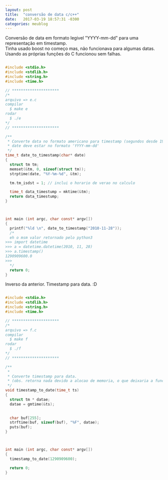 ```yaml
---
layout: post
title:  "conversão de data c/c++"
date:   2017-03-19 18:57:31 -0300
categories: meublog
---
```


Conversão de data em formato legivel "YYYY-mm-dd" para uma representação em timestamp.<br>
Tinha usado boost no começo mas, não funcionava para algumas datas. Usando as próprias funções do C funcionou sem falhas.

```c

#include <stdio.h>
#include <stdlib.h>
#include <string.h>
#include <time.h>

// *********************
/*
arquivo => e.c
compilar
  $ make e
rodar
  $ ./e
*/
// *********************

/**
 * Converte data no formato americano para timestamp (segundos desde 1970)
 * date deve estar no formato 'YYYY-mm-dd'
 */
time_t date_to_timestamp(char* date)
{
  struct tm tm;
  memset(&tm, 0, sizeof(struct tm));
  strptime(date, "%Y-%m-%d", &tm);

  tm.tm_isdst = 1; // inclui o horario de verao no calculo

  time_t data_timestump = mktime(&tm);
  return data_timestump;
}



int main (int argc, char const* argv[])
{
  printf("%ld \n", date_to_timestamp("2010-11-28"));
  /*
  eh o msm valor retornado pelo python3
>>> import datetime
>>> a = datetime.datetime(2010, 11, 28)
>>> a.timestamp()
1290909600.0
>>> 
  */
  return 0;
}
```

Inverso da anterior. Timestamp para data. :D

```c

#include <stdio.h>
#include <stdlib.h>
#include <string.h>
#include <time.h>

// *********************
/*
arquivo => f.c
compilar
  $ make f
rodar
  $ ./f
*/
// *********************

/**
 * 
 * Converte timestamp para data.
 * (obs. retorna nada devido a alocao de memoria, o que deixaria a funcao mais complexa)
 */
void timestamp_to_date(time_t ts)
{
  struct tm * datae;
  datae = gmtime(&ts);

  
  char buf[255];
  strftime(buf, sizeof(buf), "%F", datae);
  puts(buf);
}



int main (int argc, char const* argv[])
{
  timestamp_to_date(1290909600);

  return 0;
}

```
